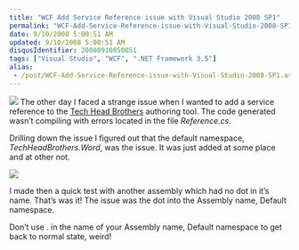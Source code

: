 ```yaml
---
title: "WCF Add Service Reference issue with Visual Studio 2008 SP1"
permalink: "WCF-Add-Service-Reference-issue-with-Visual-Studio-2008-SP1"
date: 9/10/2008 5:00:51 AM
updated: 9/10/2008 5:00:51 AM
disqusIdentifier: 20080910050051
tags: ["Visual Studio", "WCF", ".NET Framework 3.5"]
alias:
 - /post/WCF-Add-Service-Reference-issue-with-Visual-Studio-2008-SP1.aspx/index.html
---
```

![](http://farm4.static.flickr.com/3148/2844017150_6ffb53b2ac_o.png) The other day I faced a strange issue when I wanted to add a service reference to the [Tech Head Brothers](http://www.techheadbrothers.com/) authoring tool. The code generated wasn’t compiling with errors located in the file *Reference.cs*. 

Drilling down the issue I figured out that the default namespace, *TechHeadBrothers.Word*, was the issue. It was just added at some place and at other not.
<!-- more -->

![](http://farm4.static.flickr.com/3054/2844022854_d08c534a81_o.png) 

I made then a quick test with another assembly which had no dot in it’s name. That’s was it! The issue was the dot into the Assembly name, Default namespace.

Don’t use . in the name of your Assembly name, Default namespace to get back to normal state, weird!
